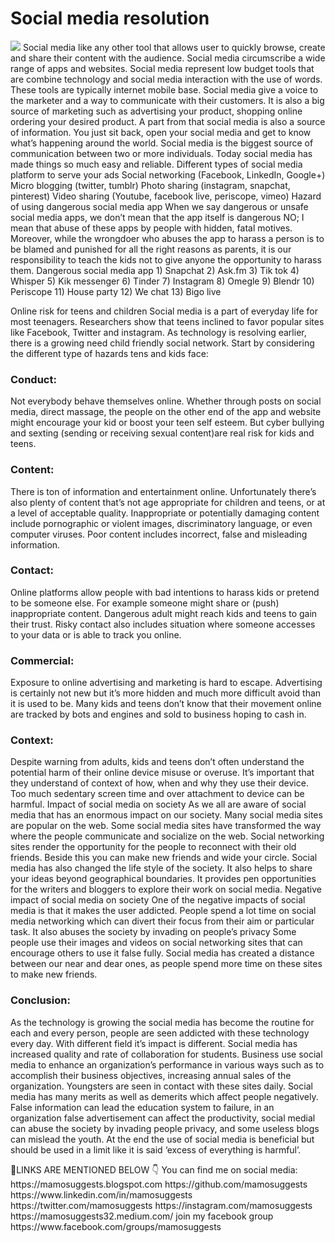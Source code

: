 # Social media resolution 
<img src="https://i.ibb.co/sjd28hh/images-2021-01-07-T122345-364.jpg" style="max-width:100%;">
Social media like any other tool that allows user to quickly browse, create and share their content with the audience. Social media circumscribe a wide range of apps and websites. Social media represent low budget tools that are combine technology and social media interaction with the use of words. These tools are typically internet mobile base. Social media give a voice to the marketer and a way to communicate with their customers. It is also a big source of marketing such as advertising your product, shopping online ordering your desired product. A part from that social media is also a source of information. You just sit back, open your social media and get to know what’s happening around the world. Social media is the biggest source of communication between two or more individuals. Today social media has made things so much easy and reliable.
Different types of social media platform to serve your ads
Social networking (Facebook, LinkedIn, Google+)
Micro blogging (twitter, tumblr)
Photo sharing (instagram, snapchat, pinterest)
Video sharing (Youtube, facebook live, periscope, vimeo)
Hazard of using dangerous social media app
When we say dangerous or unsafe social media apps, we don’t mean that the app itself is dangerous NO; I mean that abuse of these apps by people with hidden, fatal motives. Moreover, while the wrongdoer who abuses the app to harass a person is to be blamed and punished for all the right reasons as parents, it is our responsibility to teach the kids not to give anyone the opportunity to harass them.
Dangerous social media app
1) Snapchat
2) Ask.fm
3) Tik tok
4) Whisper
5) Kik messenger
6) Tinder
7) Instagram
8) Omegle
9) Blendr
10) Periscope
11) House party
12) We chat
13) Bigo live

Online risk for teens and children
Social media is a part of everyday life for most teenagers. Researchers show that teens inclined to favor popular sites like Facebook, Twitter and instagram. As technology is resolving earlier, there is a growing need child friendly social network. Start by considering the different type of hazards tens and kids face:

### Conduct: ###
Not everybody behave themselves online. Whether through posts on social media, direct massage, the people on the other end of the app and website might encourage your kid or boost your teen self esteem. But cyber bullying and sexting (sending or receiving sexual content)are real risk for kids and teens.
### Content: ###
There is ton of information and entertainment online. Unfortunately there’s also plenty of content that’s not age appropriate for children and teens, or at a level of acceptable quality. Inappropriate or potentially damaging content include pornographic or violent images, discriminatory language, or even computer viruses. Poor content includes incorrect, false and misleading information.
### Contact: ###
Online platforms allow people with bad intentions to harass kids or pretend to be someone else. For example someone might share or (push) inappropriate content. Dangerous adult might reach kids and teens to gain their trust. Risky contact also includes situation where someone accesses to your data or is able to track you online.
### Commercial: ###
Exposure to online advertising and marketing is hard to escape. Advertising is certainly not new but it’s more hidden and much more difficult avoid than it is used to be. Many kids and teens don’t know that their movement online are tracked by bots and engines and sold to business hoping to cash in.
### Context: ###
Despite warning from adults, kids and teens don’t often understand the potential harm of their online device misuse or overuse. It’s important that they understand of context of how, when and why they use their device. Too much sedentary screen time and over attachment to device can be harmful.
Impact of social media on society
As we all are aware of social media that has an enormous impact on our society. Many social media sites are popular on the web. Some social media sites have transformed the way where the people communicate and socialize on the web. Social networking sites render the opportunity for the people to reconnect with their old friends. Beside this you can make new friends and wide your circle. Social media has also changed the life style of the society. It also helps to share your ideas beyond geographical boundaries. It provides pen opportunities for the writers and bloggers to explore their work on social media.
Negative impact of social media on society
One of the negative impacts of social media is that it makes the user addicted. People spend a lot time on social media networking which can divert their focus from their aim or particular task.
It also abuses the society by invading on people’s privacy
Some people use their images and videos on social networking sites that can encourage others to use it false fully.
Social media has created a distance between our near and dear ones, as people spend more time on these sites to make new friends.
### Conclusion: ###
As the technology is growing the social media has become the routine for each and every person, people are seen addicted with these technology every day. With different field it’s impact is different. Social media has increased quality and rate of collaboration for students. Business use social media to enhance an organization’s performance in various ways such as to accomplish their business objectives, increasing annual sales of the organization. Youngsters are seen in contact with these sites daily. Social media has many merits as well as demerits which affect people negatively. False information can lead the education system to failure, in an organization false advertisement can affect the productivity, social medial can abuse the society by invading people privacy, and some useless blogs can mislead the youth. At the end the use of social media is beneficial but should be used in a limit like it is said ‘excess of everything is harmful’.
<p>
🔗LINKS ARE MENTIONED BELOW 👇
You can find me on social media:
https://mamosuggests.blogspot.com
https://github.com/mamosuggests
https://www.linkedin.com/in/mamosuggests
https://twitter.com/mamosuggests
https://instagram.com/mamosuggests    
https://mamosuggests32.medium.com/
join my facebook group 
https://www.facebook.com/groups/mamosuggests
</p>
